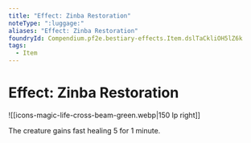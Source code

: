 ```yaml
---
title: "Effect: Zinba Restoration"
noteType: ":luggage:"
aliases: "Effect: Zinba Restoration"
foundryId: Compendium.pf2e.bestiary-effects.Item.dslTaCkliOH5lZ6k
tags:
  - Item
---
```


# Effect: Zinba Restoration
![[icons-magic-life-cross-beam-green.webp|150 lp right]]

The creature gains fast healing 5 for 1 minute.
